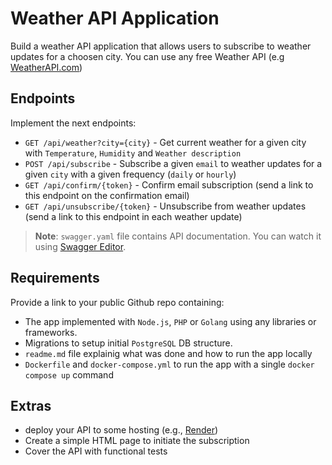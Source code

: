 # Weather API Application

Build a weather API application that allows users to subscribe to weather updates for a choosen city. You can use any free Weather API (e.g [WeatherAPI.com](https://www.weatherapi.com/my))

## Endpoints

Implement the next endpoints:

- `GET /api/weather?city={city}` - Get current weather for a given city with `Temperature`, `Humidity` and `Weather description`
- `POST /api/subscribe` - Subscribe a given `email` to weather updates for a given `city` with a given frequency (`daily` or `hourly`)
- `GET /api/confirm/{token}` - Confirm email subscription (send a link to this endpoint on the confirmation email)
- `GET /api/unsubscribe/{token}` - Unsubscribe from weather updates (send a link to this endpoint in each weather update)

> **Note**: `swagger.yaml` file contains API documentation. You can watch it using [Swagger Editor](https://editor.swagger.io/).

## Requirements

Provide a link to your public Github repo containing:

- The app implemented with `Node.js`, `PHP` or `Golang` using any libraries or frameworks.
- Migrations to setup initial `PostgreSQL` DB structure.
- `readme.md` file explainig what was done and how to run the app locally
- `Dockerfile` and `docker-compose.yml` to run the app with a single `docker compose up` command

## Extras

- deploy your API to some hosting (e.g., [Render](https://render.com/docs/docker))
- Create a simple HTML page to initiate the subscription
- Cover the API with functional tests
